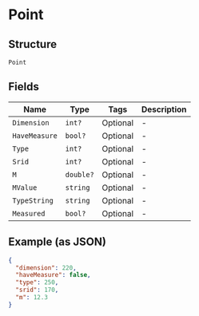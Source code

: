 
# Point

## Structure

`Point`

## Fields

| Name | Type | Tags | Description |
|  --- | --- | --- | --- |
| `Dimension` | `int?` | Optional | - |
| `HaveMeasure` | `bool?` | Optional | - |
| `Type` | `int?` | Optional | - |
| `Srid` | `int?` | Optional | - |
| `M` | `double?` | Optional | - |
| `MValue` | `string` | Optional | - |
| `TypeString` | `string` | Optional | - |
| `Measured` | `bool?` | Optional | - |

## Example (as JSON)

```json
{
  "dimension": 220,
  "haveMeasure": false,
  "type": 250,
  "srid": 170,
  "m": 12.3
}
```

